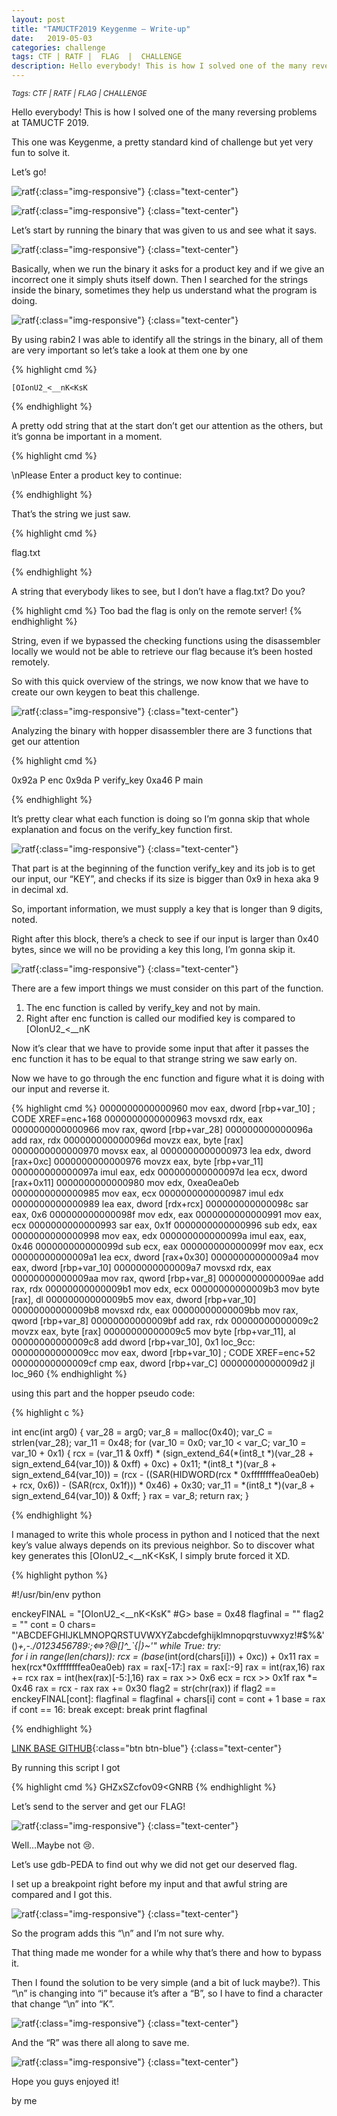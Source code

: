 ```yaml
---
layout: post
title: "TAMUCTF2019 Keygenme — Write-up"
date:   2019-05-03
categories: challenge
tags: CTF | RATF |  FLAG  |  CHALLENGE
description: Hello everybody! This is how I solved one of the many reversing problems at TAMUCTF 2019.
---
```


<small> <i> Tags: CTF | RATF | FLAG | CHALLENGE </i> </small>

Hello everybody! This is how I solved one of the many reversing problems at TAMUCTF 2019.

This one was Keygenme, a pretty standard kind of challenge but yet very fun to solve it.

Let’s go!

![ratf](/img/jekyll/1/ratf.png){:class="img-responsive"}
{:class="text-center"}

![ratf](/img/jekyll/4/code.png){:class="img-responsive"}
{:class="text-center"}

Let’s start by running the binary that was given to us and see what it says.

![ratf](/img/jekyll/4/code1.png){:class="img-responsive"}
{:class="text-center"}

Basically, when we run the binary it asks for a product key and if we give an incorrect one it simply shuts itself down. Then I searched for the strings inside the binary, sometimes they help us understand what the program is doing.

![ratf](/img/jekyll/4/code2.png){:class="img-responsive"}
{:class="text-center"}

By using rabin2 I was able to identify all the strings in the binary, all of them are very important so let’s take a look at them one by one

{% highlight cmd %}

	[OIonU2_<__nK<KsK

{% endhighlight %}

A pretty odd string that at the start don’t get our attention as the others, but it’s gonna be important in a moment.

{% highlight cmd %}

\nPlease Enter a product key to continue:

{% endhighlight %}

That’s the string we just saw.

{% highlight cmd %}

flag.txt

{% endhighlight %}

A string that everybody likes to see, but I don’t have a flag.txt? Do you?

{% highlight cmd %}
Too bad the flag is only on the remote server!
{% endhighlight %}

String, even if we bypassed the checking functions using the disassembler locally we would not be able to retrieve our flag because it’s been hosted remotely.

So with this quick overview of the strings, we now know that we have to create our own keygen to beat this challenge.

![ratf](/img/jekyll/4/code3.png){:class="img-responsive"}
{:class="text-center"}

Analyzing the binary with hopper disassembler there are 3 functions that get our attention

{% highlight cmd %}

0x92a P enc
0x9da P verify_key
0xa46 P main

{% endhighlight %}

It’s pretty clear what each function is doing so I’m gonna skip that whole explanation and focus on the verify_key function first.

![ratf](/img/jekyll/4/code4.png){:class="img-responsive"}
{:class="text-center"}

That part is at the beginning of the function verify_key and its job is to get our input, our “KEY”, and checks if its size is bigger than 0x9 in hexa aka 9 in decimal xd.

So, important information, we must supply a key that is longer than 9 digits, noted.

Right after this block, there’s a check to see if our input is larger than 0x40 bytes, since we will no be providing a key this long, I’m gonna skip it.

![ratf](/img/jekyll/4/code5.png){:class="img-responsive"}
{:class="text-center"}

There are a few import things we must consider on this part of the function.

<ol>
	<li>The enc function is called by verify_key and not by main.</li>
	<li>Right after enc function is called our modified key is compared to [OIonU2_<__nK<KsK
	</li>
</ol>

Now it’s clear that we have to provide some input that after it passes the enc function it has to be equal to that strange string we saw early on.

Now we have to go through the enc function and figure what it is doing with our input and reverse it.

{% highlight cmd %}
0000000000000960         mov        eax, dword [rbp+var_10]    ; CODE XREF=enc+168
0000000000000963         movsxd     rdx, eax
0000000000000966         mov        rax, qword [rbp+var_28]
000000000000096a         add        rax, rdx
000000000000096d         movzx      eax, byte [rax]
0000000000000970         movsx      eax, al
0000000000000973         lea        edx, dword [rax+0xc]
0000000000000976         movzx      eax, byte [rbp+var_11]
000000000000097a         imul       eax, edx
000000000000097d         lea        ecx, dword [rax+0x11]
0000000000000980         mov        edx, 0xea0ea0eb
0000000000000985         mov        eax, ecx
0000000000000987         imul       edx
0000000000000989         lea        eax, dword [rdx+rcx]
000000000000098c         sar        eax, 0x6
000000000000098f         mov        edx, eax
0000000000000991         mov        eax, ecx
0000000000000993         sar        eax, 0x1f
0000000000000996         sub        edx, eax
0000000000000998         mov        eax, edx
000000000000099a         imul       eax, eax, 0x46
000000000000099d         sub        ecx, eax
000000000000099f         mov        eax, ecx
00000000000009a1         lea        ecx, dword [rax+0x30]
00000000000009a4         mov        eax, dword [rbp+var_10]
00000000000009a7         movsxd     rdx, eax
00000000000009aa         mov        rax, qword [rbp+var_8]
00000000000009ae         add        rax, rdx
00000000000009b1         mov        edx, ecx
00000000000009b3         mov        byte [rax], dl
00000000000009b5         mov        eax, dword [rbp+var_10]
00000000000009b8         movsxd     rdx, eax
00000000000009bb         mov        rax, qword [rbp+var_8]
00000000000009bf         add        rax, rdx
00000000000009c2         movzx      eax, byte [rax]
00000000000009c5         mov        byte [rbp+var_11], al
00000000000009c8         add        dword [rbp+var_10], 0x1
loc_9cc:
00000000000009cc         mov        eax, dword [rbp+var_10]         ; CODE XREF=enc+52
00000000000009cf         cmp        eax, dword [rbp+var_C]
00000000000009d2         jl         loc_960
{% endhighlight %}

using this part and the hopper pseudo code:

{% highlight c %}

int enc(int arg0) {
    var_28 = arg0;
    var_8 = malloc(0x40);
    var_C = strlen(var_28);
    var_11 = 0x48;
    for (var_10 = 0x0; var_10 < var_C; var_10 = var_10 + 0x1) {
            rcx = (var_11 & 0xff) * (sign_extend_64(*(int8_t *)(var_28 + sign_extend_64(var_10)) & 0xff) + 0xc) + 0x11;
            *(int8_t *)(var_8 + sign_extend_64(var_10)) = (rcx - ((SAR(HIDWORD(rcx * 0xffffffffea0ea0eb) + rcx, 0x6)) - (SAR(rcx, 0x1f))) * 0x46) + 0x30;
            var_11 = *(int8_t *)(var_8 + sign_extend_64(var_10)) & 0xff;
    }
    rax = var_8;
    return rax;
}

{% endhighlight %}


I managed to write this whole process in python and I noticed that the next key’s value always depends on its previous neighbor. So to discover what key generates this [OIonU2_<__nK<KsK, I simply brute forced it XD.



{% highlight python %}


#!/usr/bin/env python 

enckeyFINAL = "[OIonU2_<__nK<KsK" #G>
base = 0x48
flagfinal = ""
flag2 = ""
cont = 0
chars= "'ABCDEFGHIJKLMNOPQRSTUVWXYZabcdefghijklmnopqrstuvwxyz!#$%&'()*+,-./0123456789:;<=>?@[]^_`{|}~'"
while True:
	try:		
		for i in range(len(chars)):
			rcx = (base*(int(ord(chars[i])) + 0xc)) + 0x11
			rax = hex(rcx*0xffffffffea0ea0eb)
			rax = rax[-17:]
			rax = rax[:-9]
			rax = int(rax,16)
			rax += rcx
			rax = int(hex(rax)[-5:],16)
			rax = rax >> 0x6
			ecx = rcx >> 0x1f
			rax *= 0x46
			rax = rcx - rax
			rax += 0x30
			flag2 = str(chr(rax))
			if flag2 == enckeyFINAL[cont]:
				flagfinal = flagfinal + chars[i]
				cont = cont + 1
				base = rax
				if cont == 16:
					break
	except:
    			break
print flagfinal
		 
	

	

{% endhighlight %}

[LINK BASE GITHUB][link1]{:class="btn btn-blue"}
{:class="text-center"}

[link1]: https://gist.githubusercontent.com/D4nPs/7c71f549298b7e64101133b45df4cdeb/raw/94d7270e776c192477b23393f54b11a6244fa9c8/test.py

By running this script I got

{% highlight cmd %}
GHZxSZcfov09<GNRB
{% endhighlight %}

Let’s send to the server and get our FLAG!

![ratf](/img/jekyll/4/code6.png){:class="img-responsive"}
{:class="text-center"}

Well…Maybe not 😢.

Let’s use gdb-PEDA to find out why we did not get our deserved flag.

I set up a breakpoint right before my input and that awful string are compared and I got this.

![ratf](/img/jekyll/4/code7.png){:class="img-responsive"}
{:class="text-center"}

So the program adds this “\n” and I’m not sure why.

That thing made me wonder for a while why that’s there and how to bypass it.

Then I found the solution to be very simple (and a bit of luck maybe?). This “\n” is changing into “i” because it’s after a “B”, so I have to find a character that change “\n” into “K”.

![ratf](/img/jekyll/4/code8.png){:class="img-responsive"}
{:class="text-center"}

And the “R” was there all along to save me.

![ratf](/img/jekyll/4/code9.png){:class="img-responsive"}
{:class="text-center"}

Hope you guys enjoyed it!

by me